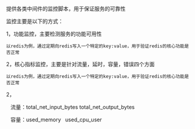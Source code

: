 提供各类中间件的监控脚本，用于保证服务的可靠性

监控主要是以下的方式：

1，功能监控，主要检测服务的功能可用性

    以redis为例，通过定期向redis写入一个特定的key:value，用于验证redis的核心功能是否正常
    
2，核心指标监控，主要是针对流量，延时，容量，错误四个方面

    以redis为例，通过定期向redis写入一个特定的key:value，用于验证redis的核心功能是否正常
    
2，

    流量：total_net_input_bytes   total_net_output_bytes  
    
    容量：used_memory     used_cpu_user
